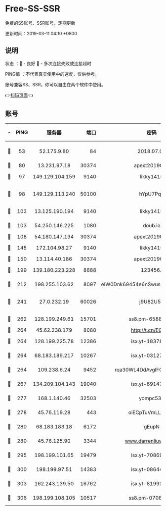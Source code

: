# Free-SS-SSR

免费的SS账号、SSR账号，定期更新

更新时间：2019-03-11 04:10 +0800

## 说明

状态     ：🙂 - 良好 🙁 - 多次连接失败或连接超时

PING值   ：不代表真实使用中的速度，仅供参考。

账号兼容SS、SSR，你可以自由在两个软件中使用。

👉[扫码页面](https://liesauer.github.io/Free-SS-SSR/)👈

## 账号

|-|PING|服务器|端口|密码|加密方式|区域|
|:----:|:----:|:-----:|-----:|:----:|:----:|:----:|
|🙂|53|52.175.9.80|84|2018.07.07|chacha20-ietf-poly1305|HK|
|🙂|80|13.231.97.18|30374|apext2019006|chacha20|JP|
|🙂|97|149.129.104.159|9140|likky1415|aes-256-cfb|HK|
|🙂|98|149.129.113.240|50100|hYpU7PqP|chacha20-ietf-poly1305|CN|
|🙂|103|13.125.190.194|9140|likky1415|aes-256-cfb|KR|
|🙂|103|54.250.146.225|1080|doub.io|aes-256-cfb|JP|
|🙂|108|54.180.147.134|30374|apext2019006|chacha20|KR|
|🙂|145|172.104.98.27|9140|likky1415|aes-256-cfb|JP|
|🙂|150|13.114.40.186|30374|apext2019006|chacha20|JP|
|🙂|199|139.180.223.228|8888|123456..|aes-256-cfb|JP|
|🙂|212|198.255.103.62|8097|eIW0Dnk69454e6nSwuspv9DmS201tQ0D|aes-256-cfb|US|
|🙂|241|27.0.232.19|60026|j9U82U53|xchacha20-ietf-poly1305|HK|
|🙂|262|128.199.249.61|15701|ss8.pm-65889965|aes-256-cfb|SG|
|🙂|264|45.62.238.179|8080|http://t.cn/EGJIyrl|rc4-md5|CA|
|🙂|264|128.199.225.78|12386|isx.yt-18378503|aes-256-cfb|SG|
|🙂|264|68.183.189.217|10267|isx.yt-03127031|aes-256-cfb|SG|
|🙂|264|109.238.6.24|9452|rqa30WL4DdAvgIFG6Fs3znzTa|aes-256-cfb|FR|
|🙂|267|134.209.104.143|19040|isx.yt-69147610|aes-256-cfb|SG|
|🙂|277|168.1.140.46|32503|yompc535|aes-256-cfb|AU|
|🙂|278|45.76.119.28|443|oiECpTuVmLLxk4Ts|aes-256-cfb|AU|
|🙂|280|68.183.183.18|6172|gEupN|aes-256-cfb|SG|
|🙂|280|45.76.125.90|3344|www.darrenliuwei.com|aes-256-cfb|AU|
|🙂|295|198.199.101.65|19479|isx.yt-70869887|aes-256-cfb|US|
|🙂|300|198.199.97.51|14383|isx.yt-08644056|aes-256-cfb|US|
|🙂|303|162.243.139.50|16762|isx.yt-81993556|aes-256-cfb|US|
|🙂|306|198.199.108.105|10517|ss8.pm-07082945|aes-256-cfb|US|
